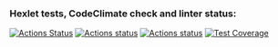 ### Hexlet tests, CodeClimate check and linter status:
[![Actions Status](https://github.com/SvetlanaKatrach/frontend-project-lvl2/workflows/hexlet-check/badge.svg)](https://github.com/SvetlanaKatrach/frontend-project-lvl2/actions)
[![Actions status](https://api.codeclimate.com/v1/badges/a99a88d28ad37a79dbf6/maintainability)](https://codeclimate.com/github/SvetlanaKatrach/frontend-project-lvl2)
[![Actions status](https://github.com/SvetlanaKatrach/frontend-project-lvl1/workflows/make-lint/badge.svg)](https://github.com/SvetlanaKatrach/frontend-project-lvl2/actions/)
[![Test Coverage](https://api.codeclimate.com/v1/badges/a99a88d28ad37a79dbf6/test_coverage)](https://codeclimate.com/github/SvetlanaKatrach/frontend-project-lvl2)